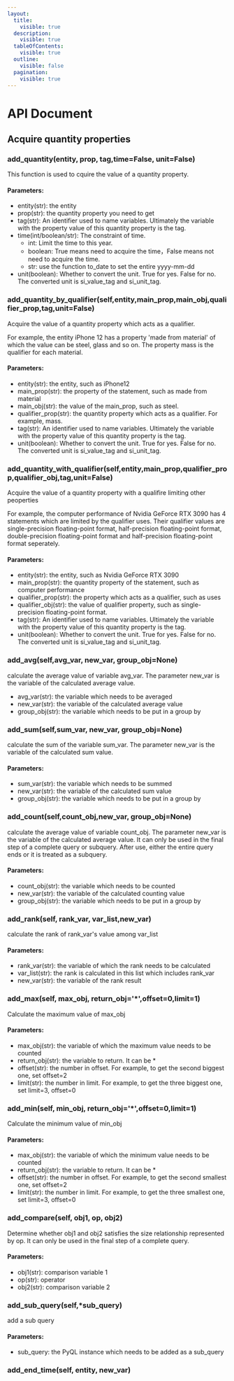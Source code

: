```yaml
---
layout:
  title:
    visible: true
  description:
    visible: true
  tableOfContents:
    visible: true
  outline:
    visible: false
  pagination:
    visible: true
---
```


# API Document

## Acquire quantity properties

### add\_quantity(entity, prop, tag,time=False, unit=False)

This function is used to cquire the value of a quantity property.

#### Parameters:

* entity(str): the entity
* prop(str): the quantity property you need to get
* tag(str):  An identifier used to name variables. Ultimately the variable with the property value of this quantity property is the tag.
* time(int/boolean/str): The constraint of time.
  * int: Limit the time to this year.
  * boolean: True means need to acquire the time，False means not need to acquire the time.
  * str: use the function to\_date to set the entire yyyy-mm-dd
* unit(boolean): Whether to convert the unit. True for yes. False for no. The converted unit is si\_value\_tag and si\_unit\_tag.

### add\_quantity\_by\_qualifier(self,entity,main\_prop,main\_obj,qualifier\_prop,tag,unit=False)

Acquire the value of a quantity property which acts as a qualifier.

For example, the entity iPhone 12 has a property 'made from material' of which the value can be steel, glass and so on. The property mass is the qualifier for each material.&#x20;

#### Parameters:

* entity(str):  the entity, such as iPhone12
* main\_prop(str): the property of the statement, such as made from material
* main\_obj(str): the value of the main\_prop, such as steel.
* qualifier\_prop(str): the quantity property which acts as a qualifier. For example, mass.
* tag(str): An identifier used to name variables. Ultimately the variable with the property value of this quantity property is the tag.
* unit(boolean): Whether to convert the unit. True for yes. False for no. The converted unit is si\_value\_tag and si\_unit\_tag.

### add\_quantity\_with\_qualifier(self,entity,main\_prop,qualifier\_prop,qualifier\_obj,tag,unit=False)

Acquire the value of a quantity property with a qualifire limiting other peoperties&#x20;

For example, the computer performance of Nvidia GeForce RTX 3090 has 4 statements which are limited by the qualifier uses. Their qualifier values are single-precision floating-point format, half-precision floating-point format, double-precision floating-point format and half-precision floating-point format seperately.

#### Parameters:

* entity(str): the entity, such as Nvidia GeForce RTX 3090
* main\_prop(str): the quantity property of the statement, such as computer performance
* qualifier\_prop(str): the property which acts as a qualifier, such as uses
* qualifier\_obj(str): the value of qualifier property, such as single-precision floating-point format.
* tag(str): An identifier used to name variables. Ultimately the variable with the property value of this quantity property is the tag.
* unit(boolean): Whether to convert the unit. True for yes. False for no. The converted unit is si\_value\_tag and si\_unit\_tag.

### add\_avg(self,avg\_var, new\_var, group\_obj=None)

calculate the average value of variable avg\_var. The parameter new\_var is the variable of the calculated average value.

* avg\_var(str): the variable which needs to be averaged
* new\_var(str): the variable of the calculated average value
* group\_obj(str): the variable which needs to be put in a group by

### add\_sum(self,sum\_var, new\_var, group\_obj=None)

calculate the sum of the variable sum\_var. The parameter new\_var is the variable of the calculated sum value.

#### Parameters:

* sum\_var(str): the variable which needs to be summed
* new\_var(str): the variable of the calculated sum value
* group\_obj(str): the variable which needs to be put in a group by

### add\_count(self,count\_obj,new\_var, group\_obj=None)

calculate the average value of variable count\_obj. The parameter new\_var is the variable of the calculated average value. It can only be used in the final step of a complete query or subquery. After use, either the entire query ends or it is treated as a subquery.&#x20;

#### Parameters:

* count\_obj(str): the variable which needs to be counted
* new\_var(str): the variable of the calculated counting value
* group\_obj(str): the variable which needs to be put in a group by

### add\_rank(self, rank\_var, var\_list,new\_var)

calculate the rank of rank\_var's value among var\_list

#### Parameters:

* rank\_var(str): the variable of which the rank needs to be calculated
* var\_list(str): the rank is calculated in this list which includes rank\_var
* new\_var(str): the variable of the rank result

### add\_max(self, max\_obj, return\_obj='\*',offset=0,limit=1)

Calculate the maximum value of max\_obj

#### Parameters:

* max\_obj(str): the variable of which the maximum value needs to be counted
* return\_obj(str): the variable to return. It can be \*
* offset(str): the number in offset. For example, to get the second biggest one, set offset=2
* limit(str): the number in limit. For example, to get the three biggest one, set limit=3, offset=0

### add\_min(self, min\_obj, return\_obj='\*',offset=0,limit=1)

Calculate the minimum value of min\_obj

#### Parameters:

* max\_obj(str): the variable of which the minimum value needs to be counted
* return\_obj(str): the variable to return. It can be \*
* offset(str): the number in offset. For example, to get the second smallest one, set offset=2
* limit(str): the number in limit. For example, to get the three smallest one, set limit=3, offset=0

### add\_compare(self, obj1, op, obj2)

Determine whether obj1 and obj2 satisfies the size relationship represented by op. It can only be used in the final step of a complete query.

#### Parameters:

* obj1(str): comparison variable 1
* op(str): operator
* obj2(str): comparison variable 2

### add\_sub\_query(self,\*sub\_query)

add a sub query

#### Parameters:

* sub\_query: the PyQL instance which needs to be added as a sub\_query

### add\_end\_time(self, entity, new\_var)






